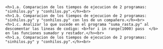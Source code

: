     <h>1.a. Comparacion de los tiempos de ejecucion de 2 programas: "sinhilos.py" y "conhilos.py".</h><br>
    <h>1.b. Comparacion de los tiempos de ejecucion de 2 programas: "sinhilos.py" y "conhilos.py" con los de un compañero.</h><br>
    <h>1.c. Analizar lo que sucede en el programa "suma_rasta.py" al descomentar las lineas de codigo: <b>for i in range(1000) pass  </b> en las funciones sumador y restador.</h><br>
    <h>1.a. Comparacion de los tiempos de ejecucion de 2 programas: "sinhilos.py" y "conhilos.py".</h><br>
